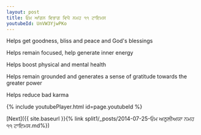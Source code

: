 ```yaml
---
layout: post
title: ਓਮ ਆਂਗਨ ਵਿਭਾਗ ਵਿਧੇ ਨਮਹ ੧੧ ਟਾਇਮਸ
youtubeId: UnVW3YjwPKo
---
```

 
 
Helps get goodness, bliss and peace and God's blessings
 
Helps remain focused, help generate inner energy 
 
Helps boost physical and mental health 
 
Helps remain grounded and generates a sense of gratitude towards the greater power 
 
Helps reduce bad karma
 
 
 
 


{% include youtubePlayer.html id=page.youtubeId %}
 
[Next]({{ site.baseurl }}{% link  split1/_posts/2014-07-25-ਓਮ ਅਠੁਲੀਅਯਾ ਨਮਹ ੧੧ ਟਾਇਮਸ.md%})
 

